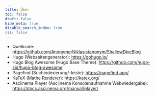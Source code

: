 ```yaml
---
title: Über
toc: false
draft: false
hide_meta: true
disable_search_index: true
rss: false
---
```


- Quellcode: https://github.com/AnonymerNiklasistanonym/ShallowDiveBlog
- Hugo (Webseitengenerator): https://gohugo.io/
- Hugo Blog Awesome (Hugo Base Theme): https://github.com/hugo-sid/hugo-blog-awesome
- Pagefind (Suchindexierung/-leiste): https://pagefind.app/
- KaTeX (Mathe Renderer): https://katex.org/
- Asciinema Player (Asciinema Konsolenaufnahme Webwiedergabe): https://docs.asciinema.org/manual/player/
